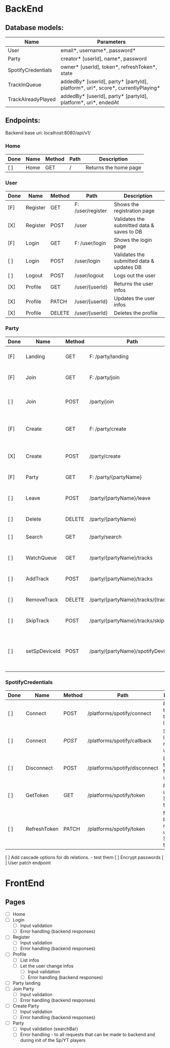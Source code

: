 # BackEnd

## Database models:

| Name               | Parameters                                                                            |
|--------------------|---------------------------------------------------------------------------------------|
| User               | email\*, username\*, password\*                                                       |
| Party              | creator\* [userId], name\*, password                                                  |
| SpotifyCredentials | owner\* [userId], token\*, refreshToken\*, state                                      |
| TrackInQueue       | addedBy\* [userId], party\* [partyId], platform\*, uri\*, score\*, currentlyPlaying\* |
| TrackAlreadyPlayed | addedBy\* [userId], party\* [partyId], platform\*, uri\*, endedAt                     |

## Endpoints:

Backend base uri:
localhost:8080/api/v1/

### Home

| Done | Name | Method | Path | Description           |
|------|------|--------|------|-----------------------|
| [ ]  | Home | GET    | /    | Returns the home page |

### User

| Done | Name     | Method | Path              | Description                                |
|------|----------|--------|-------------------|--------------------------------------------|
| [F]  | Register | GET    | F: /user/register | Shows the registration page                |
| [X]  | Register | POST   | /user             | Validates the submitted data & saves to DB |
| [F]  | Login    | GET    | F: /user/login    | Shows the login page                       |
| [ ]  | Login    | POST   | /user/login       | Validates the submitted data & updates DB  |
| [ ]  | Logout   | POST   | /user/logout      | Logs out the user                          |
| [X]  | Profile  | GET    | /user/{userId}    | Returns the user infos                     |
| [X]  | Profile  | PATCH  | /user/{userId}    | Updates the user infos                     |
| [X]  | Profile  | DELETE | /user/{userId}    | Deletes the profile                        |

### Party

| Done | Name          | Method | Path                                | Description                                       |
|------|---------------|--------|-------------------------------------|---------------------------------------------------|
| [F]  | Landing       | GET    | F: /party/landing                   | Returns the create/join page                      |
| [F]  | Join          | GET    | F: /party/join                      | Returns the party login page                      |
| [ ]  | Join          | POST   | /party/join                         | Validates the submitted data                      |
| [F]  | Create        | GET    | F: /party/create                    | Returns the party creation page                   |
| [X]  | Create        | POST   | /party/create                       | Validates the submitted data                      |
| [F]  | Party         | GET    | F: /party/{partyName}               | Returns the party page                            |
| [ ]  | Leave         | POST   | /party/{partyName}/leave            | Removes the user from the party                   |
| [ ]  | Delete        | DELETE | /party/{partyName}                  | Deletes the party                                 |
| [ ]  | Search        | GET    | /party/search                       | Returns the search results                        |
| [ ]  | WatchQueue    | GET    | /party/{partyName}/tracks           | Returns the tracks in queue                       |
| [ ]  | AddTrack      | POST   | /party/{partyName}/tracks           | Adds a track to the queue                         |
| [ ]  | RemoveTrack   | DELETE | /party/{partyName}/tracks/{trackId} | Removes a track form the queue                    |
| [ ]  | SkipTrack     | POST   | /party/{partyName}/tracks/skip      | Skips the current track                           |
| [ ]  | setSpDeviceId | POST   | /party/{partyName}/spotifyDeviceId  | Sets the Spotify Web Playback's device at backend |

### SpotifyCredentials

| Done | Name         | Method | Path                          | Description                                        |
|------|--------------|--------|-------------------------------|----------------------------------------------------|
| [ ]  | Connect      | POST   | /platforms/spotify/connect    | Redirects the user to the Spotify login page       |
| [ ]  | Connect      | _POST_ | /platforms/spotify/callback   | Spotify login page redirects users here            |
| [ ]  | Disconnect   | POST   | /platforms/spotify/disconnect | Disconnects the Spotify from the user              |
| [ ]  | GetToken     | GET    | /platforms/spotify/token      | Returns the user's Spotify token                   |
| [ ]  | RefreshToken | PATCH  | /platforms/spotify/token      | Makes the backend refresh the user's Spotify token |

[ ] Add cascade options for db relations. - test them
[ ] Encrypt passwords
[ ] User patch endpoint

# FrontEnd

## Pages

- [ ] Home
- [ ] Login
    - [ ] Input validation
    - [ ] Error handling (backend responses)
- [ ] Register
    - [ ] Input validation
    - [ ] Error handling (backend responses)
- [ ] Profile
    - [ ] List infos
    - [ ] Let the user change infos
        - [ ] Input validation
        - [ ] Error handling (backend responses)
- [ ] Party landing
- [ ] Join Party
    - [ ] Input validation
    - [ ] Error handling (backend responses)
- [ ] Create Party
    - [ ] Input validation
    - [ ] Error handling (backend responses)
- [ ] Party
    - [ ] Input validation (searchBar)
    - [ ] Error handling - to all requests that can be made to backend and during init of the Sp/YT players
